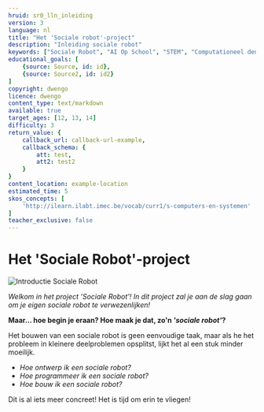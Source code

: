 ```yaml
---
hruid: sr0_lln_inleiding
version: 3
language: nl
title: "Het 'Sociale robot'-project"
description: "Inleiding sociale robot"
keywords: ["Sociale Robot", "AI Op School", "STEM", "Computationeel denken", "Grafisch programmeren"]
educational_goals: [
    {source: Source, id: id}, 
    {source: Source2, id: id2}
]
copyright: dwengo
licence: dwengo
content_type: text/markdown
available: true
target_ages: [12, 13, 14]
difficulty: 3
return_value: {
    callback_url: callback-url-example,
    callback_schema: {
        att: test,
        att2: test2
    }
}
content_location: example-location
estimated_time: 5
skos_concepts: [
    'http://ilearn.ilabt.imec.be/vocab/curr1/s-computers-en-systemen'
]
teacher_exclusive: false
---
```


# Het 'Sociale Robot'-project

![](@youtube/https://www.youtube.com/embed/EsYs4k41U6w?list=PLHRY06NDfDXlBpLm5J3BK26Ul6GxGykDu "Introductie Sociale Robot")

*Welkom in het project 'Sociale Robot'! In dit project zal je aan de slag gaan om je eigen sociale robot te verwezenlijken!*

<strong>Maar... hoe begin je eraan? Hoe maak je dat, zo'n *'sociale robot'*?</strong>

Het bouwen van een sociale robot is geen eenvoudige taak, maar als he het probleem in kleinere deelproblemen opsplitst, lijkt het al een stuk minder moeilijk.

* *Hoe ontwerp ik een sociale robot?*
* *Hoe programmeer ik een sociale robot?*
* *Hoe bouw ik een sociale robot?*

Dit is al iets meer concreet! Het is tijd om erin te vliegen!